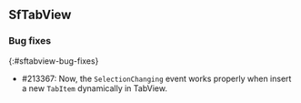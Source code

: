 ## SfTabView

### Bug fixes
{:#sftabview-bug-fixes}

* \#213367: Now, the `SelectionChanging` event works properly when insert a new `TabItem` dynamically in TabView.   